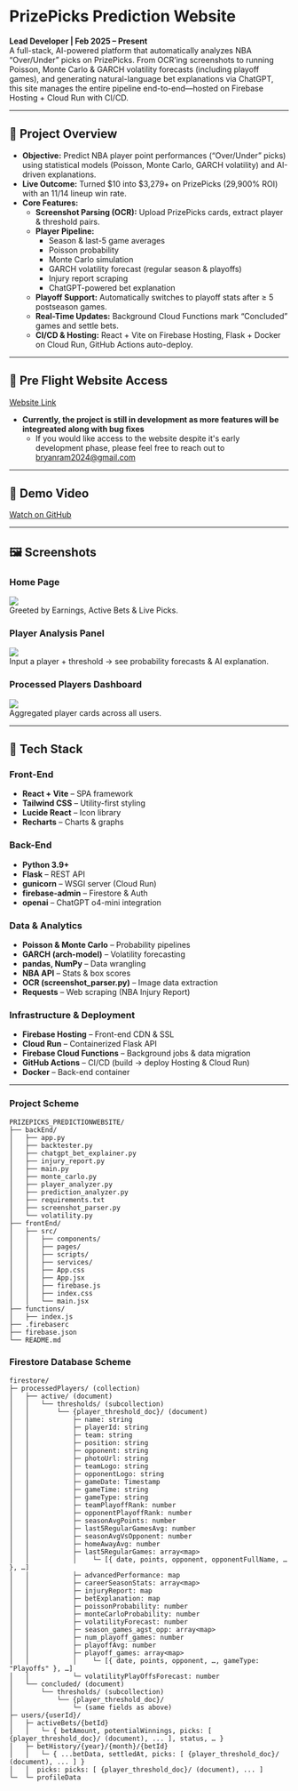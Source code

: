 # PrizePicks Prediction Website

**Lead Developer | Feb 2025 – Present**  
A full-stack, AI-powered platform that automatically analyzes NBA “Over/Under” picks on PrizePicks. From OCR’ing screenshots to running Poisson, Monte Carlo & GARCH volatility forecasts (including playoff games), and generating natural-language bet explanations via ChatGPT, this site manages the entire pipeline end-to-end—hosted on Firebase Hosting + Cloud Run with CI/CD.

---

## 🚀 Project Overview

- **Objective:** Predict NBA player point performances (“Over/Under” picks) using statistical models (Poisson, Monte Carlo, GARCH volatility) and AI-driven explanations.  
- **Live Outcome:** Turned \$10 into \$3,279+ on PrizePicks (29,900% ROI) with an 11/14 lineup win rate.  
- **Core Features:**  
  - **Screenshot Parsing (OCR):** Upload PrizePicks cards, extract player & threshold pairs.  
  - **Player Pipeline:**  
    - Season & last-5 game averages  
    - Poisson probability  
    - Monte Carlo simulation  
    - GARCH volatility forecast (regular season & playoffs)  
    - Injury report scraping  
    - ChatGPT-powered bet explanation  
  - **Playoff Support:** Automatically switches to playoff stats after ≥ 5 postseason games.  
  - **Real-Time Updates:** Background Cloud Functions mark “Concluded” games and settle bets.  
  - **CI/CD & Hosting:** React + Vite on Firebase Hosting, Flask + Docker on Cloud Run, GitHub Actions auto-deploy.

---

## 📸 Pre Flight Website Access

[Website Link](https://prizepicksproject-15337.web.app/)

- **Currently, the project is still in development as more features will be integreated along with bug fixes** 
  - If you would like access to the website despite it's early development phase, please feel free to reach out to bryanram2024@gmail.com

---

## 📸 Demo Video

[Watch on GitHub](https://github.com/user-attachments/assets/ec796b28-824e-4374-8d9a-beedc7a0ed4e)

---

## 🖼️ Screenshots

### Home Page  
![](https://github.com/user-attachments/assets/39f4e1e9-add3-415b-95ca-03cb9c5b3129)  
Greeted by Earnings, Active Bets & Live Picks.

### Player Analysis Panel  
![](https://github.com/user-attachments/assets/8d960312-30c7-47f6-9004-ed82facc348b)  
Input a player + threshold → see probability forecasts & AI explanation.

### Processed Players Dashboard  
![](https://github.com/user-attachments/assets/3f9c727b-b315-4688-bd57-0a12a55820dc)  
Aggregated player cards across all users.

---

## 🧰 Tech Stack

### Front-End  
- **React + Vite** – SPA framework  
- **Tailwind CSS** – Utility-first styling  
- **Lucide React** – Icon library  
- **Recharts** – Charts & graphs  

### Back-End  
- **Python 3.9+**  
- **Flask** – REST API  
- **gunicorn** – WSGI server (Cloud Run)  
- **firebase-admin** – Firestore & Auth  
- **openai** – ChatGPT o4-mini integration  

### Data & Analytics  
- **Poisson & Monte Carlo** – Probability pipelines  
- **GARCH (arch-model)** – Volatility forecasting  
- **pandas, NumPy** – Data wrangling  
- **NBA API** – Stats & box scores  
- **OCR (screenshot_parser.py)** – Image data extraction  
- **Requests** – Web scraping (NBA Injury Report)  

### Infrastructure & Deployment  
- **Firebase Hosting** – Front-end CDN & SSL  
- **Cloud Run** – Containerized Flask API  
- **Firebase Cloud Functions** – Background jobs & data migration  
- **GitHub Actions** – CI/CD (build → deploy Hosting & Cloud Run)  
- **Docker** – Back-end container  

---

### Project Scheme
```plaintext
PRIZEPICKS_PREDICTIONWEBSITE/
├── backEnd/
│   ├── app.py
│   ├── backtester.py
│   ├── chatgpt_bet_explainer.py
│   ├── injury_report.py
│   ├── main.py
│   ├── monte_carlo.py
│   ├── player_analyzer.py
│   ├── prediction_analyzer.py
│   ├── requirements.txt
│   ├── screenshot_parser.py
│   └── volatility.py
├── frontEnd/
│   ├── src/
│   │   ├── components/
│   │   ├── pages/
│   │   ├── scripts/
│   │   ├── services/
│   │   ├── App.css
│   │   ├── App.jsx
│   │   ├── firebase.js
│   │   ├── index.css
│   │   └── main.jsx
├── functions/
│   ├── index.js
├── .firebaserc
├── firebase.json
└── README.md
```

### Firestore Database Scheme
```plaintext
firestore/
├─ processedPlayers/ (collection)
│   ├── active/ (document)
│   │   └── thresholds/ (subcollection)
│   │       └── {player_threshold_doc}/ (document)
│   │           ├─ name: string
│   │           ├─ playerId: string
│   │           ├─ team: string
│   │           ├─ position: string
│   │           ├─ opponent: string
│   │           ├─ photoUrl: string
│   │           ├─ teamLogo: string
│   │           ├─ opponentLogo: string
│   │           ├─ gameDate: Timestamp
│   │           ├─ gameTime: string
│   │           ├─ gameType: string
│   │           ├─ teamPlayoffRank: number
│   │           ├─ opponentPlayoffRank: number
│   │           ├─ seasonAvgPoints: number
│   │           ├─ last5RegularGamesAvg: number
│   │           ├─ seasonAvgVsOpponent: number
│   │           ├─ homeAwayAvg: number
│   │           ├─ last5RegularGames: array<map>  
│   │           │    └─ [{ date, points, opponent, opponentFullName, … }, …]
│   │           ├─ advancedPerformance: map
│   │           ├─ careerSeasonStats: array<map>
│   │           ├─ injuryReport: map
│   │           ├─ betExplanation: map
│   │           ├─ poissonProbability: number
│   │           ├─ monteCarloProbability: number
│   │           ├─ volatilityForecast: number
│   │           ├─ season_games_agst_opp: array<map>
│   │           ├─ num_playoff_games: number
│   │           ├─ playoffAvg: number
│   │           ├─ playoff_games: array<map>  
│   │           │    └─ [{ date, points, opponent, …, gameType: "Playoffs" }, …]
│   │           └─ volatilityPlayOffsForecast: number
│   └── concluded/ (document)
│       └── thresholds/ (subcollection)
│           └── {player_threshold_doc}/  
│               └─ (same fields as above) 
├─ users/{userId}/
│   ├─ activeBets/{betId}
│   │   └─ { betAmount, potentialWinnings, picks: [ {player_threshold_doc}/ (document), ... ], status, … }
│   ├─ betHistory/{year}/{month}/{betId}
│   │   └─ { ...betData, settledAt, picks: [ {player_threshold_doc}/ (document), ... ] }
│   │  picks: picks: [ {player_threshold_doc}/ (document), ... ]     
└─  └─ profileData
```
